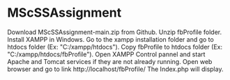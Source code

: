 # MScSSAssignment
Download MScSSAssignment-main.zip from Github.
Unzip fbProfile folder.
Install XAMPP in Windows.
Go to the xampp installation folder and go to htdocs folder (Ex: "C:/xampp/htdocs").
Copy fbProfile to htdocs folder (Ex: "C:/xampp/htdocs/fbProfile"). 
Open XAMPP Control pannel and start Apache and Tomcat services if they are not already running.
Open web browser and go to link http://localhost/fbProfile/
The Index.php will display.
